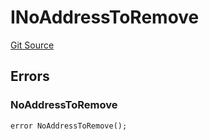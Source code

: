 # INoAddressToRemove
[Git Source](https://github.com/thrackle-io/rules-protocol/blob/108c58e2bb8e5c2e5062cebb48a41dcaadcbfcd8/src/interfaces/IErrors.sol)


## Errors
### NoAddressToRemove

```solidity
error NoAddressToRemove();
```

